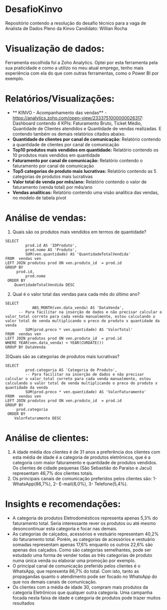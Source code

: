 # DesafioKinvo
Repositório contendo a resolução do desafio técnico para a vaga de Analista de Dados Pleno da Kinvo
Candidato: Willian Rocha 

# Visualização de dados:
Ferramenta escolhida foi a Zoho Analytics. Optei por esta ferramenta pela sua praticidade e como a utilizo no meu atual emprego, tenho mais experiência com ela do que com outras ferramentas, como o Power BI por exemplo. 

# Relatórios/Visualizações:
- ** KINVO - Acompanhamento das vendas** - https://analytics.zoho.com/open-view/2333751000000026317: Dashboard contendo 4 KPIs: Faturamento Bruto, Ticket Médio, Quantidade de Clientes atendidos e Quantidade de vendas realizadas. E contendo também os demais relatórios citados abaixo.
- **Quantidade de clientes por canal de comunicação:** Relatório contendo a quantidade de clientes por canal de comunicação
- **Top10 produtos mais vendidos em quantidade:** Relatório contendo os 10 produtos mais vendidos em quantidade
- **Faturamento por canal  de comunicação:** Relatório contendo o faturamento por canal de comunicação
- **Top5 categorias de produto mais lucrativas:** Relatório contendo as 5 categorias de produtos mais lucrativas
- **Valor total de venda por mês/ano:** Relatório contendo o valor de faturamento (venda total) por mês/ano
- **Vendas analíticas:** Relatório contendo uma visão analítica das vendas, no modelo de tabela pivot

# Análise de vendas:
1) Quais são os produtos mais vendidos em termos de quantidade?
```
SELECT
		 prod.id AS 'IDProduto',
         prod.nome AS 'Produto',
         SUM(ven.quantidade) AS 'QuantidadeTotalVendida'
FROM  vendas ven
LEFT JOIN produtos prod ON ven.produto_id  = prod.id 
GROUP BY
	 prod.id,
         prod.nome
 ORDER BY
	QuantidadeTotalVendida DESC
```
2) Qual é o valor total das vendas para cada mês do último ano?
```
SELECT
		 	ABS_MONTH(ven.data_venda) AS 'DataVenda',
      -- Para facilitar na inserção de dados e não precisar calcular o valor_total correto para cada venda manualmente, estou calculando o valor total de venda multiplicando o preco do produto x quantidade da venda
		 SUM(prod.preco * ven.quantidade) AS 'ValorTotal'
FROM  vendas ven
LEFT JOIN produtos prod ON ven.produto_id  = prod.id 
WHERE YEAR(ven.data_venda) < YEAR(CURDATE())
GROUP BY DataVenda
```
3)Quais são as categorias de produtos mais lucrativas?
```
SELECT
		 prod.categoria AS 'Categoria de Produto',
         -- Para facilitar na inserção de dados e não precisar calcular o valor_total correto para cada venda manualmente, estou calculando o valor total de venda multiplicando o preco do produto x quantidade da venda
         SUM(prod.preco * ven.quantidade) AS 'ValorFaturamento'
FROM  vendas ven
LEFT JOIN produtos prod ON ven.produto_id  = prod.id 
GROUP BY
	 prod.categoria
 ORDER BY
	ValorFaturamento DESC   
  ```

# Análise de clientes:
1) A idade média dos clientes é de 31 anos a preferência dos clientes com esta média de idade é a categoria de produtos eletrônicos, que é a categoria com maior faturamento e quantidade de produtos vendidos. Os clientes de cidade pequenas (São Sebastião do Paraíso e Jacuí) representam 46,7% dos clientes totais.
2) Os principais canais de comunicação preferidos pelos clientes são: 1- WhatsApp(86,7%), 2- E-mail(8,0%), 3- Telefone(5,4%).

# Insights e recomendações:
- A categoria de produtos Eletrodomésticos representa apenas 5,3% do faturamento total. Seria interessante rever os produtos ou até mesmo desoncontinuar esta categoria e focar nas demais.
- As categorias de calçados, acessórios e vestuário representam 40,2% do faturamento total. Porém, as categorias de acessórios e vestuário somadas representam apenas 17,6% enquanto os outros 22,6% são apenas dos calçados. Como são categorias semelhantes, pode ser estudado uma forma de vender todas as três categorias de produto numa única venda ou elaborar uma promoção por exemplo.
- O principal canal de comunicação preferido pelos clientes é o WhatsApp, que representa 86,7% do total. Com isto, tanto as propagandas quanto o atendimento pode ser focado no WhatsApp do que nos demais canais de comunicação.
- Os clientes com a média de idade 30, compram mais produtos da categoria Eletrônicos que qualquer outra categoria. Uma campanha focada nesta faixa de idade e categoria de produtos pode trazer muitos resultados

